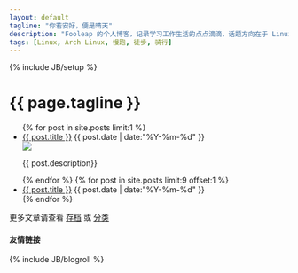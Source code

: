 ```yaml
---
layout: default
tagline: "你若安好，便是晴天"
description: "Fooleap 的个人博客，记录学习工作生活的点点滴滴，话题方向在于 Linux，跑步，旅行。"
tags: [Linux, Arch Linux, 慢跑, 徒步, 骑行]
---
```

{% include JB/setup %}

<div class="page-header">
  <h1>{{ page.tagline }}</h1>
</div>

<div class="row">
<div id="posts">
  <ul>
    {% for post in site.posts limit:1 %}
      <li>
        <div id="first">
          <a href="{{ BASE_PATH }}{{ post.url }}" title="{{ post.title }}" >{{ post.title }}</a>
          <time datetime="{{ post.date | date:"%Y-%m-%d" }}">{{ post.date | date:"%Y-%m-%d" }}</time>
        </div>
        <div id="description"><span id="img"><img src="{{ post.image }}" /></span><p>{{ post.description}}</p></div>
      </li>
    {% endfor %}
    {% for post in site.posts limit:9 offset:1 %} 
    <li>
      <a href="{{ BASE_PATH }}{{ post.url }}" title="{{ post.description }}" >{{ post.title }}</a>
      <time datetime="{{ post.date | date:"%Y-%m-%d" }}">{{ post.date | date:"%Y-%m-%d" }}</time>
    </li>
    {% endfor %}
  </ul>
  <p id="remind">更多文章请查看 <a href="archive.html">存档</a> 或 <a href="categories.html">分类</a></p>
</div>
  <div class="span4 sidebar">
    <h4>友情链接</h4>
    {% include JB/blogroll %}
  </div>
</div>
